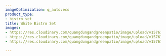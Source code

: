 ```yaml
---
imageOptimization: q_auto:eco
product_type:
- bistro set
title: White Bistro Set
images:
- https://res.cloudinary.com/quangdungandgreenpatio/image/upload/v1576199500/posts/2d0d4beb79d0808ed9c1_yziwpg.jpg
- https://res.cloudinary.com/quangdungandgreenpatio/image/upload/v1576199933/posts/Capture_4_nhayb2.jpg
- https://res.cloudinary.com/quangdungandgreenpatio/image/upload/v1576199900/posts/20190525_095856_2_q2tfxn.jpg

---
```

